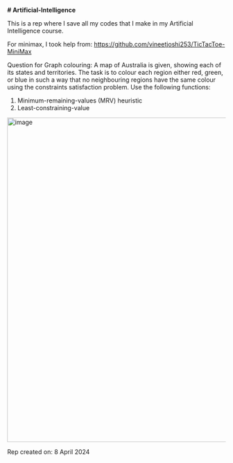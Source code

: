 **# Artificial-Intelligence**

This is a rep where I save all my codes that I make in my Artificial Intelligence course.

For minimax, I took help from: https://github.com/vineetjoshi253/TicTacToe-MiniMax

Question for Graph colouring:
A map of Australia is given, showing each of its states and territories. The task is to colour each
region either red, green, or blue in such a way that no neighbouring regions have the same colour
using the constraints satisfaction problem.
Use the following functions:
1. Minimum-remaining-values (MRV) heuristic
2. Least-constraining-value
<img width="749" alt="image" src="https://github.com/ihy-adi/Artificial-Intelligence/assets/126938382/504d9cd3-e329-4fab-a947-76b5f3851e73">


Rep created on: 8 April 2024
